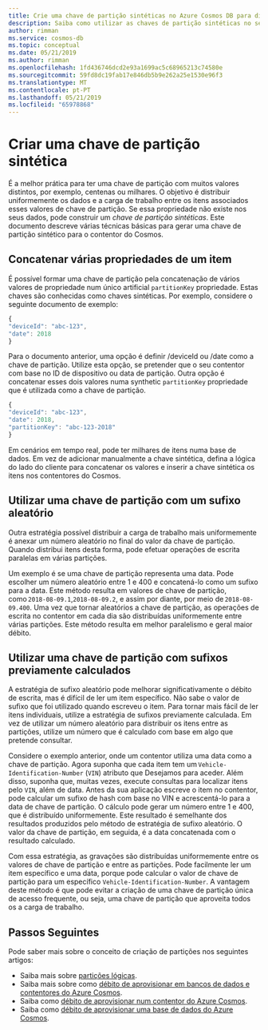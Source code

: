 ```yaml
---
title: Crie uma chave de partição sintéticas no Azure Cosmos DB para distribuir uniformemente os dados e a carga de trabalho.
description: Saiba como utilizar as chaves de partição sintéticas no seus contentores do Azure Cosmos
author: rimman
ms.service: cosmos-db
ms.topic: conceptual
ms.date: 05/21/2019
ms.author: rimman
ms.openlocfilehash: 1fd436746dcd2e93a1699ac5c68965213c74580e
ms.sourcegitcommit: 59fd8dc19fab17e846db5b9e262a25e1530e96f3
ms.translationtype: MT
ms.contentlocale: pt-PT
ms.lasthandoff: 05/21/2019
ms.locfileid: "65978868"
---
```

# <a name="create-a-synthetic-partition-key"></a>Criar uma chave de partição sintética

É a melhor prática para ter uma chave de partição com muitos valores distintos, por exemplo, centenas ou milhares. O objetivo é distribuir uniformemente os dados e a carga de trabalho entre os itens associados esses valores de chave de partição. Se essa propriedade não existe nos seus dados, pode construir um *chave de partição sintéticas*. Este documento descreve várias técnicas básicas para gerar uma chave de partição sintético para o contentor do Cosmos.

## <a name="concatenate-multiple-properties-of-an-item"></a>Concatenar várias propriedades de um item

É possível formar uma chave de partição pela concatenação de vários valores de propriedade num único artificial `partitionKey` propriedade. Estas chaves são conhecidas como chaves sintéticas. Por exemplo, considere o seguinte documento de exemplo:

```JavaScript
{
"deviceId": "abc-123",
"date": 2018
}
```

Para o documento anterior, uma opção é definir /deviceId ou /date como a chave de partição. Utilize esta opção, se pretender que o seu contentor com base no ID de dispositivo ou data de partição. Outra opção é concatenar esses dois valores numa synthetic `partitionKey` propriedade que é utilizada como a chave de partição.

```JavaScript
{
"deviceId": "abc-123",
"date": 2018,
"partitionKey": "abc-123-2018"
}
```

Em cenários em tempo real, pode ter milhares de itens numa base de dados. Em vez de adicionar manualmente a chave sintética, defina a lógica do lado do cliente para concatenar os valores e inserir a chave sintética os itens nos contentores do Cosmos.

## <a name="use-a-partition-key-with-a-random-suffix"></a>Utilizar uma chave de partição com um sufixo aleatório

Outra estratégia possível distribuir a carga de trabalho mais uniformemente é anexar um número aleatório no final do valor da chave de partição. Quando distribui itens desta forma, pode efetuar operações de escrita paralelas em várias partições.

Um exemplo é se uma chave de partição representa uma data. Pode escolher um número aleatório entre 1 e 400 e concatená-lo como um sufixo para a data. Este método resulta em valores de chave de partição, como `2018-08-09.1`,`2018-08-09.2`, e assim por diante, por meio de `2018-08-09.400`. Uma vez que tornar aleatórios a chave de partição, as operações de escrita no contentor em cada dia são distribuídas uniformemente entre várias partições. Este método resulta em melhor paralelismo e geral maior débito.

## <a name="use-a-partition-key-with-pre-calculated-suffixes"></a>Utilizar uma chave de partição com sufixos previamente calculados 

A estratégia de sufixo aleatório pode melhorar significativamente o débito de escrita, mas é difícil de ler um item específico. Não sabe o valor de sufixo que foi utilizado quando escreveu o item. Para tornar mais fácil de ler itens individuais, utilize a estratégia de sufixos previamente calculada. Em vez de utilizar um número aleatório para distribuir os itens entre as partições, utilize um número que é calculado com base em algo que pretende consultar.

Considere o exemplo anterior, onde um contentor utiliza uma data como a chave de partição. Agora suponha que cada item tem um `Vehicle-Identification-Number` (`VIN`) atributo que Desejamos para aceder. Além disso, suponha que, muitas vezes, execute consultas para localizar itens pelo `VIN`, além de data. Antes da sua aplicação escreve o item no contentor, pode calcular um sufixo de hash com base no VIN e acrescentá-lo para a data de chave de partição. O cálculo pode gerar um número entre 1 e 400, que é distribuído uniformemente. Este resultado é semelhante dos resultados produzidos pelo método de estratégia de sufixo aleatório. O valor da chave de partição, em seguida, é a data concatenada com o resultado calculado.

Com essa estratégia, as gravações são distribuídas uniformemente entre os valores de chave de partição e entre as partições. Pode facilmente ler um item específico e uma data, porque pode calcular o valor de chave de partição para um específico `Vehicle-Identification-Number`. A vantagem deste método é que pode evitar a criação de uma chave de partição única de acesso frequente, ou seja, uma chave de partição que aproveita todos os a carga de trabalho. 

## <a name="next-steps"></a>Passos Seguintes

Pode saber mais sobre o conceito de criação de partições nos seguintes artigos:

* Saiba mais sobre [partições lógicas](partition-data.md).
* Saiba mais sobre como [débito de aprovisionar em bancos de dados e contentores do Azure Cosmos](set-throughput.md).
* Saiba como [débito de aprovisionar num contentor do Azure Cosmos](how-to-provision-container-throughput.md).
* Saiba como [débito de aprovisionar uma base de dados do Azure Cosmos](how-to-provision-database-throughput.md).
